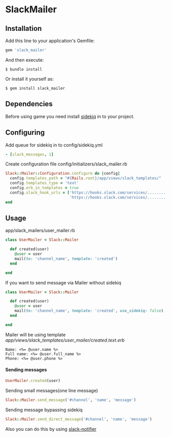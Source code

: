 # SlackMailer

## Installation

Add this line to your application's Gemfile:

```ruby
gem 'slack_mailer'
```

And then execute:

    $ bundle install

Or install it yourself as:

    $ gem install slack_mailer
## Dependencies

Before using game you need install [sidekiq](https://github.com/mperham/sidekiq) in to your project.

## Configuring

Add queue for sidekiq in to config/sidekiq.yml

```yml
- [slack_messages, 1]
```

Create configuration file config/initializers/slack_mailer.rb

```ruby
Slack::Mailer::Configuration.configure do |config|
  config.templates_path = "#{Rails.root}/app/views/slack_templates/"
  config.templates_type = 'text'
  config.erb_in_templates = true
  config.slack_hook_urls = ['https://hooks.slack.com/services/...........',
                            'https://hooks.slack.com/services/...........']
end
```

## Usage

app/slack_mailers/user_mailer.rb

```ruby
class UserMailer < Slack::Mailer

  def created(user)
    @user = user
    mail(to: 'channel_name', template: 'created')
  end

end
```

If you want to send message via Mailer without sidekiq
```ruby
class UserMailer < Slack::Mailer

  def created(user)
    @user = user
    mail(to: 'channel_name', template: 'created', use_sidekiq: false)
  end

end
```

Mailer will be using template *app/views/slack_templates/user_mailer/created.text.erb*

```text
Name: <%= @user.name %>
Full name: <%= @user.full_name %>
Phone: <%= @user.phone %>
```
#### Sending messages
```ruby
UserMailer.created(user)
```

Sending small messages(one line message)
```ruby
Slack::Mailer.send_message('#channel', 'name', 'message')
```

Sending message bypassing sidekiq
```ruby
Slack::Mailer.send_direct_message('#channel', 'name', 'message')
```
Also you can do this by using [slack-notifier](https://github.com/stevenosloan/slack-notifier)
